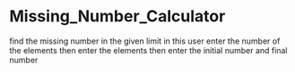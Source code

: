 # Missing_Number_Calculator
find the missing number in the given limit 
in this user enter the number of the elements
then enter the elements
then enter the initial number and final number

